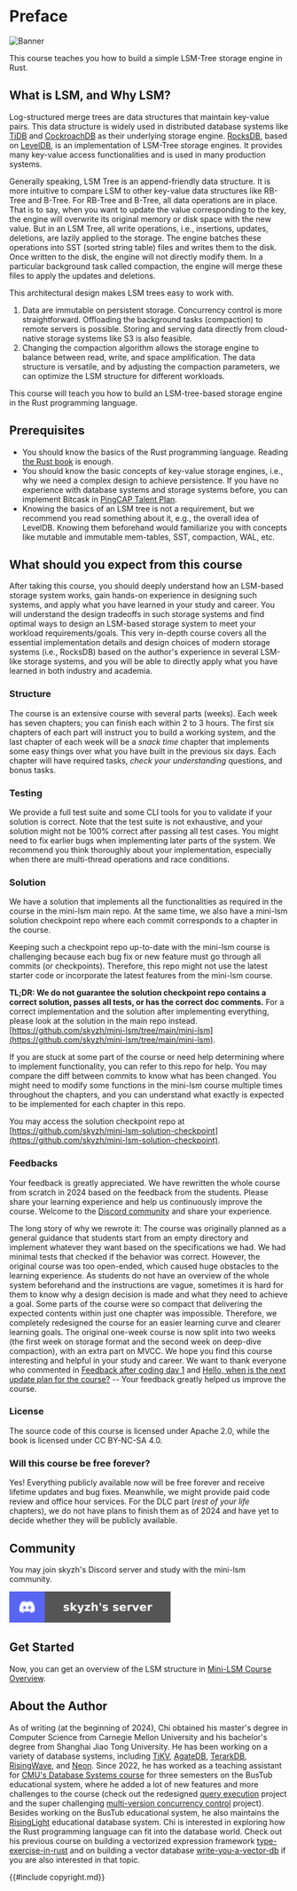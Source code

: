 <!--
  mini-lsm-book © 2022-2025 by Alex Chi Z is licensed under CC BY-NC-SA 4.0
-->

# Preface

![Banner](./mini-lsm-logo.png)

This course teaches you how to build a simple LSM-Tree storage engine in Rust.

## What is LSM, and Why LSM?

Log-structured merge trees are data structures that maintain key-value pairs. This data structure is widely used in
distributed database systems like [TiDB](https://www.pingcap.com) and [CockroachDB](https://www.cockroachlabs.com) as
their underlying storage engine. [RocksDB](http://rocksdb.org), based on [LevelDB](https://github.com/google/leveldb),
is an implementation of LSM-Tree storage engines. It provides many key-value access functionalities and is
used in many production systems.

Generally speaking, LSM Tree is an append-friendly data structure. It is more intuitive to compare LSM to other
key-value data structures like RB-Tree and B-Tree. For RB-Tree and B-Tree, all data operations are in place. That is to
say, when you want to update the value corresponding to the key, the engine will overwrite its original memory or disk
space with the new value. But in an LSM Tree, all write operations, i.e., insertions, updates, deletions, are lazily applied to the storage.
The engine batches these operations into SST (sorted string table) files and writes them to the disk. Once written to the
disk, the engine will not directly modify them. In a particular background task called compaction, the engine will merge these files to apply the updates and deletions.

This architectural design makes LSM trees easy to work with.

1. Data are immutable on persistent storage. Concurrency control is more straightforward. Offloading the background tasks (compaction) to remote servers is possible. Storing and serving data directly from cloud-native storage systems like S3 is also feasible.
2. Changing the compaction algorithm allows the storage engine to balance between read, write, and space amplification. The data structure is versatile, and by adjusting the compaction parameters, we can optimize the LSM structure for different workloads.

This course will teach you how to build an LSM-tree-based storage engine in the Rust programming language.

## Prerequisites

* You should know the basics of the Rust programming language. Reading [the Rust book](https://doc.rust-lang.org/book/) is enough.
* You should know the basic concepts of key-value storage engines, i.e., why we need a complex design to achieve persistence. If you have no experience with database systems and storage systems before, you can implement Bitcask in [PingCAP Talent Plan](https://github.com/pingcap/talent-plan/tree/master/courses/rust/projects/project-2).
* Knowing the basics of an LSM tree is not a requirement, but we recommend you read something about it, e.g., the overall idea of LevelDB. Knowing them beforehand would familiarize you with concepts like mutable and immutable mem-tables, SST, compaction, WAL, etc.

## What should you expect from this course

After taking this course, you should deeply understand how an LSM-based storage system works, gain hands-on experience in designing such systems, and apply what you have learned in your study and career. You will understand the design tradeoffs in such storage systems and find optimal ways to design an LSM-based storage system to meet your workload requirements/goals. This very in-depth course covers all the essential implementation details and design choices of modern storage systems (i.e., RocksDB) based on the author's experience in several LSM-like storage systems, and you will be able to directly apply what you have learned in both industry and academia.

### Structure

The course is an extensive course with several parts (weeks). Each week has seven chapters; you can finish each within 2 to 3 hours. The first six chapters of each part will instruct you to build a working system, and the last chapter of each week will be a *snack time* chapter that implements some easy things over what you have built in the previous six days. Each chapter will have required tasks, *check your understanding* questions, and bonus tasks.

### Testing

We provide a full test suite and some CLI tools for you to validate if your solution is correct. Note that the test suite is not exhaustive, and your solution might not be 100% correct after passing all test cases. You might need to fix earlier bugs when implementing later parts of the system. We recommend you think thoroughly about your implementation, especially when there are multi-thread operations and race conditions.

### Solution

We have a solution that implements all the functionalities as required in the course in the mini-lsm main repo. At the same time, we also have a mini-lsm solution checkpoint repo where each commit corresponds to a chapter in the course. 

Keeping such a checkpoint repo up-to-date with the mini-lsm course is challenging because each bug fix or new feature must go through all commits (or checkpoints). Therefore, this repo might not use the latest starter code or incorporate the latest features from the mini-lsm course.

**TL;DR: We do not guarantee the solution checkpoint repo contains a correct solution, passes all tests, or has the correct doc comments.** For a correct implementation and the solution after implementing everything, please look at the solution in the main repo instead. [https://github.com/skyzh/mini-lsm/tree/main/mini-lsm](https://github.com/skyzh/mini-lsm/tree/main/mini-lsm).

If you are stuck at some part of the course or need help determining where to implement functionality, you can refer to this repo for help. You may compare the diff between commits to know what has been changed. You might need to modify some functions in the mini-lsm course multiple times throughout the chapters, and you can understand what exactly is expected to be implemented for each chapter in this repo.

You may access the solution checkpoint repo at [https://github.com/skyzh/mini-lsm-solution-checkpoint](https://github.com/skyzh/mini-lsm-solution-checkpoint).

### Feedbacks

Your feedback is greatly appreciated. We have rewritten the whole course from scratch in 2024 based on the feedback from the students. Please share your learning experience and help us continuously improve the course. Welcome to the [Discord community](https://skyzh.dev/join/discord) and share your experience.

The long story of why we rewrote it: The course was originally planned as a general guidance that students start from an empty directory and implement whatever they want based on the specifications we had. We had minimal tests that checked if the behavior was correct. However, the original course was too open-ended, which caused huge obstacles to the learning experience. As students do not have an overview of the whole system beforehand and the instructions are vague, sometimes it is hard for them to know why a design decision is made and what they need to achieve a goal. Some parts of the course were so compact that delivering the expected contents within just one chapter was impossible. Therefore, we completely redesigned the course for an easier learning curve and clearer learning goals. The original one-week course is now split into two weeks (the first week on storage format and the second week on deep-dive compaction), with an extra part on MVCC. We hope you find this course interesting and helpful in your study and career. We want to thank everyone who commented in [Feedback after coding day 1](https://github.com/skyzh/mini-lsm/issues/11) and [Hello, when is the next update plan for the course?](https://github.com/skyzh/mini-lsm/issues/7) -- Your feedback greatly helped us improve the course.

### License

The source code of this course is licensed under Apache 2.0, while the book is licensed under CC BY-NC-SA 4.0.

### Will this course be free forever?

Yes! Everything publicly available now will be free forever and receive lifetime updates and bug fixes. Meanwhile, we might provide paid code review and office hour services. For the DLC part (*rest of your life* chapters), we do not have plans to finish them as of 2024 and have yet to decide whether they will be publicly available.

## Community

You may join skyzh's Discord server and study with the mini-lsm community.

[![Join skyzh's Discord Server](discord-badge.svg)](https://skyzh.dev/join/discord)

## Get Started

Now, you can get an overview of the LSM structure in [Mini-LSM Course Overview](./00-overview.md).

## About the Author

As of writing (at the beginning of 2024), Chi obtained his master's degree in Computer Science from Carnegie Mellon University and his bachelor's degree from Shanghai Jiao Tong University. He has been working on a variety of database systems, including [TiKV][db1], [AgateDB][db2], [TerarkDB][db3], [RisingWave][db4], and [Neon][db5]. Since 2022, he has worked as a teaching assistant for [CMU's Database Systems course](https://15445.courses.cs.cmu) for three semesters on the BusTub educational system, where he added a lot of new features and more challenges to the course (check out the redesigned [query execution](https://15445.courses.cs.cmu.edu/fall2022/project3/) project and the super challenging [multi-version concurrency control](https://15445.courses.cs.cmu.edu/fall2023/project4/) project). Besides working on the BusTub educational system, he also maintains the [RisingLight](https://github.com/risinglightdb/risinglight) educational database system. Chi is interested in exploring how the Rust programming language can fit into the database world. Check out his previous course on building a vectorized expression framework [type-exercise-in-rust](https://github.com/skyzh/type-exercise-in-rust) and on building a vector database [write-you-a-vector-db](https://github.com/skyzh/write-you-a-vector-db) if you are also interested in that topic.

[db1]: https://github.com/tikv/tikv
[db2]: https://github.com/tikv/agatedb
[db3]: https://github.com/bytedance/terarkdb
[db4]: https://github.com/risingwavelabs/risingwave
[db5]: https://github.com/neondatabase/neon

{{#include copyright.md}}
